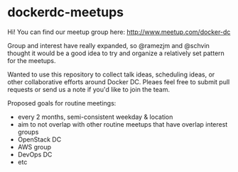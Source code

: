 # dockerdc-meetups

Hi! You can find our meetup group here: http://www.meetup.com/docker-dc

Group and interest have really expanded, so @ramezjm and @schvin
thought it would be a good idea to try and organize a relatively
set pattern for the meetups.

Wanted to use this repository to collect talk ideas, scheduling
ideas, or other collaborative efforts around Docker DC. Pleaes feel
free to submit pull requests or send us a note if you'd like to
join the team.

Proposed goals for routine meetings:

* every 2 months, semi-consistent weekday & location
* aim to not overlap with other routine meetups that have overlap interest groups
 * OpenStack DC
 * AWS group
 * DevOps DC
 * etc
